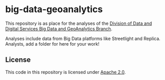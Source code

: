 # big-data-geoanalytics

This repository is as place for the analyses of the [Division of Data and Digital Services Big Data and GeoAnalytics Branch](https://dot.ca.gov/programs/planning-modal).

Analyses include data from Big Data platforms like Streetlight and Replica. Analysts, add a folder for here for your work!

## License

This code in this repository is licensed under [Apache 2.0](./LICENSE).
